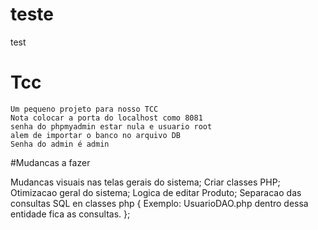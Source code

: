 # teste
test

# Tcc
    Um pequeno projeto para nosso TCC
    Nota colocar a porta do localhost como 8081
    senha do phpmyadmin estar nula e usuario root
    alem de importar o banco no arquivo DB
    Senha do admin é admin


#Mudancas a fazer

Mudancas visuais nas telas gerais do sistema;
Criar classes PHP;
Otimizacao geral do sistema;
Logica de editar Produto;
Separacao das consultas SQL en classes php {
    Exemplo:
    UsuarioDAO.php
        dentro dessa entidade  fica as consultas.
};